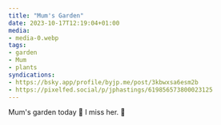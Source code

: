 ```yaml
---
title: "Mum's Garden"
date: 2023-10-17T12:19:04+01:00
media:
- media-0.webp
tags:
- garden
- Mum
- plants
syndications:
- https://bsky.app/profile/byjp.me/post/3kbwxsa6esm2b
- https://pixelfed.social/p/jphastings/619856573800023125
---
```


Mum's garden today 🌱 I miss her. 🖤
